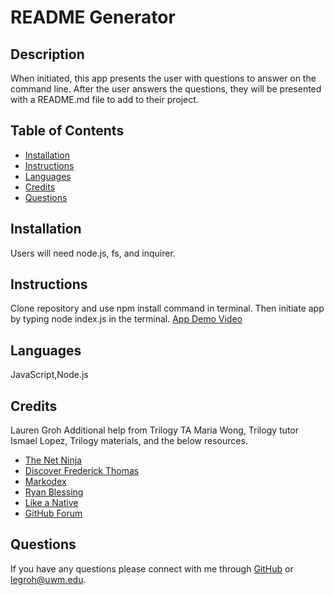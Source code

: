 # README Generator

## Description 

When initiated, this app presents the user with questions to answer on the command line. After the user answers the questions, they will be presented with a README.md file to add to their project.

  
## Table of Contents 
* [Installation](#installation)
* [Instructions](#instructions)
* [Languages](#languages)
* [Credits](#credits)
* [Questions](#questions)

  
  
## Installation

Users will need node.js, fs, and inquirer.
  
## Instructions 

Clone repository and use npm install command in terminal. Then initiate app by typing node index.js in the terminal.
[App Demo Video](https://watch.screencastify.com/v/QdoYkFatgPCvxBqWPTLn)

## Languages

JavaScript,Node.js

## Credits

Lauren Groh 
Additional help from Trilogy TA Maria Wong, Trilogy tutor Ismael Lopez, Trilogy materials, and the below resources.
 * [The Net Ninja](https://youtu.be/U57kU311-nE)
 * [Discover Frederick Thomas](https://youtu.be/Pp9IG-prQjE)
 * [Markodex](https://youtu.be/1AxFrY2oSiw)
 * [Ryan Blessing](https://github.com/ryanblessing/potential-enigma)
 * [Like a Native](https://youtu.be/cqJQ9wbUQto)
 * [GitHub Forum](https://github.com/github/markup/issues/1030)

## Questions

If you have any questions please connect with me through [GitHub](https://github.com/GrohTech) or [legroh@uwm.edu](mailto:legroh@uwm.edu).
